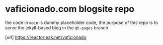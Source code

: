 # vaficionado.com blogsite repo

the code in `main` is dummy placeholder code, the purpose of this repo is to serve the jekyll-based blog in the `gh-pages` branch

[url] https://reactorleak.net/vaficionado
